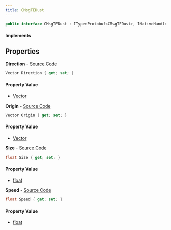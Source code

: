 ```yaml
---
title: CMsgTEDust
---
```


```csharp
public interface CMsgTEDust : ITypedProtobuf<CMsgTEDust>, INativeHandle, INetMessage<CMsgTEDust>, IDisposable
```

#### Implements

## Properties

**Direction** - [Source Code](https://github.com/swiftly-solution/swiftlys2/blob/master/managed/src/SwiftlyS2.Generated/Protobufs/Interfaces/CMsgTEDust.cs#L27)

```csharp
Vector Direction { get; set; }
```

#### Property Value

- [Vector](/docs/api/shared/natives/vector)

**Origin** - [Source Code](https://github.com/swiftly-solution/swiftlys2/blob/master/managed/src/SwiftlyS2.Generated/Protobufs/Interfaces/CMsgTEDust.cs#L18)

```csharp
Vector Origin { get; set; }
```

#### Property Value

- [Vector](/docs/api/shared/natives/vector)

**Size** - [Source Code](https://github.com/swiftly-solution/swiftlys2/blob/master/managed/src/SwiftlyS2.Generated/Protobufs/Interfaces/CMsgTEDust.cs#L21)

```csharp
float Size { get; set; }
```

#### Property Value

- [float](https://learn.microsoft.com/dotnet/api/system.single)

**Speed** - [Source Code](https://github.com/swiftly-solution/swiftlys2/blob/master/managed/src/SwiftlyS2.Generated/Protobufs/Interfaces/CMsgTEDust.cs#L24)

```csharp
float Speed { get; set; }
```

#### Property Value

- [float](https://learn.microsoft.com/dotnet/api/system.single)

